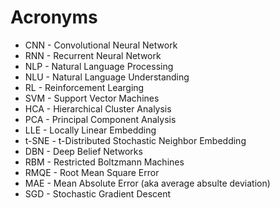 # Acronyms

* CNN - Convolutional Neural Network
* RNN - Recurrent Neural Network
* NLP - Natural Language Processing
* NLU - Natural Language Understanding
* RL - Reinforcement Learging
* SVM - Support Vector Machines
* HCA - Hierarchical Cluster Analysis
* PCA - Principal Component Analysis
* LLE - Locally Linear Embedding
* t-SNE - t-Distributed Stochastic Neighbor Embedding
* DBN - Deep Belief Networks
* RBM - Restricted Boltzmann Machines
* RMQE - Root Mean Square Error
* MAE - Mean Absolute Error (aka average absulte deviation)
* SGD - Stochastic Gradient Descent